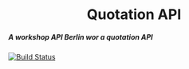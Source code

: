 <h1 align="center">
Quotation API
    <br>
</h1>

<h5>A workshop API Berlin wor a quotation API</h3>

[![Build Status](https://github.com/MedUnes/quotation-api/workflows/build/badge.svg?style=flat-square)](https://github.com/MedUnes/quotation-api/actions?query=workflow%3A%22build%22)